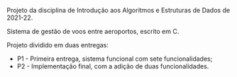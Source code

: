 Projeto da disciplina de Introdução aos Algoritmos e Estruturas de Dados de 2021-22.

Sistema de gestão de voos entre aeroportos, escrito em C.

Projeto dividido em duas entregas:  
<ul>
   <li>P1 - Primeira entrega, sistema funcional com sete funcionalidades;</li>  
   <li>P2 - Implementação final, com a adição de duas funcionalidades.</li>
</ul>
